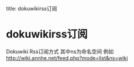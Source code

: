title: dokuwikirss订阅 

#  dokuwikirss订阅 

Dokuwiki Rss订阅方式
其中ns为命名空间
例如
http://wiki.annhe.net/feed.php?mode=list&ns=wiki